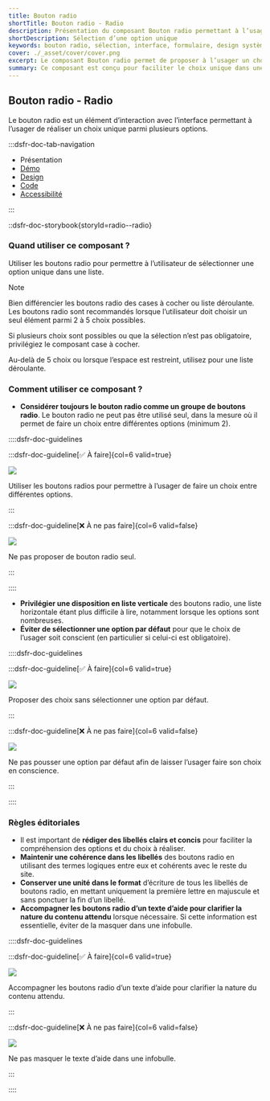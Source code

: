 ```yaml
---
title: Bouton radio
shortTitle: Bouton radio - Radio
description: Présentation du composant Bouton radio permettant à l’usager de sélectionner une option unique parmi un ensemble limité de choix.
shortDescription: Sélection d’une option unique
keywords: bouton radio, sélection, interface, formulaire, design système, DSFR, accessibilité, choix unique
cover: ./_asset/cover/cover.png
excerpt: Le composant Bouton radio permet de proposer à l’usager un choix unique parmi plusieurs options. Il est recommandé pour les listes de 2 à 5 éléments maximum.
summary: Ce composant est conçu pour faciliter le choix unique dans une interface, en particulier dans les formulaires. Il offre différentes dispositions et variations, y compris des versions enrichies avec pictogrammes. Il s’utilise en groupe, avec des libellés clairs et une hiérarchie visuelle cohérente. L’intégration respecte des règles d’ergonomie, d’accessibilité et d’uniformité éditoriale.
---
```


## Bouton radio - Radio

Le bouton radio est un élément d’interaction avec l’interface permettant à l’usager de réaliser un choix unique parmi plusieurs options.

:::dsfr-doc-tab-navigation

- Présentation
- [Démo](./demo/index.md)
- [Design](./design/index.md)
- [Code](./code/index.md)
- [Accessibilité](./accessibility/index.md)

:::

::dsfr-doc-storybook{storyId=radio--radio}

### Quand utiliser ce composant ?

Utiliser les boutons radio pour permettre à l’utilisateur de sélectionner une option unique dans une liste.

> [!NOTE]
> Bien différencier les boutons radio des cases à cocher ou liste déroulante. Les boutons radio sont recommandés lorsque l’utilisateur doit choisir un seul élément parmi 2 à 5 choix possibles.

Si plusieurs choix sont possibles ou que la sélection n’est pas obligatoire, privilégiez le composant case à cocher.

Au-delà de 5 choix ou lorsque l’espace est restreint, utilisez pour une liste déroulante.

### Comment utiliser ce composant ?

- **Considérer toujours le bouton radio comme un groupe de boutons radio**. Le bouton radio ne peut pas être utilisé seul, dans la mesure où il permet de faire un choix entre différentes options (minimum 2).

::::dsfr-doc-guidelines

:::dsfr-doc-guideline[✅ À faire]{col=6 valid=true}

![](./_asset/use/do-1.png)

Utiliser les boutons radios pour permettre à l’usager de faire un choix entre différentes options.

:::

:::dsfr-doc-guideline[❌ À ne pas faire]{col=6 valid=false}

![](./_asset/use/dont-1.png)

Ne pas proposer de bouton radio seul.

:::

::::


- **Privilégier une disposition en liste verticale** des boutons radio, une liste horizontale étant plus difficile à lire, notamment lorsque les options sont nombreuses.
- **Éviter de sélectionner une option par défaut** pour que le choix de l’usager soit conscient (en particulier si celui-ci est obligatoire).

::::dsfr-doc-guidelines

:::dsfr-doc-guideline[✅ À faire]{col=6 valid=true}

![](./_asset/use/do-2.png)

Proposer des choix sans sélectionner une option par défaut.

:::

:::dsfr-doc-guideline[❌ À ne pas faire]{col=6 valid=false}

![](./_asset/use/dont-2.png)

Ne pas pousser une option par défaut afin de laisser l’usager faire son choix en conscience.

:::

::::

### Règles éditoriales

- Il est important de **rédiger des libellés clairs et concis** pour faciliter la compréhension des options et du choix à réaliser.
- **Maintenir une cohérence dans les libellés** des boutons radio en utilisant des termes logiques entre eux et cohérents avec le reste du site.
- **Conserver une unité dans le format** d’écriture de tous les libellés de boutons radio, en mettant uniquement la première lettre en majuscule et sans ponctuer la fin d’un libellé.
- **Accompagner les boutons radio d’un texte d’aide pour clarifier la nature du contenu attendu** lorsque nécessaire. Si cette information est essentielle, éviter de la masquer dans une infobulle.

::::dsfr-doc-guidelines

:::dsfr-doc-guideline[✅ À faire]{col=6 valid=true}

![](./_asset/edit/do-1.png)

Accompagner les boutons radio d’un texte d’aide pour clarifier la nature du contenu attendu.

:::

:::dsfr-doc-guideline[❌ À ne pas faire]{col=6 valid=false}

![](./_asset/edit/dont-1.png)

Ne pas masquer le texte d’aide dans une infobulle.

:::

::::
